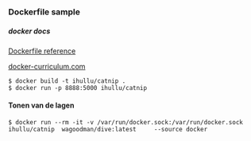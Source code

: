 ### Dockerfile sample

##### docker docs

[Dockerfile reference](https://docs.docker.com/engine/reference/builder/)

[docker-curriculum.com](https://docker-curriculum.com/)

```shell
$ docker build -t ihullu/catnip .
$ docker run -p 8888:5000 ihullu/catnip
```

#### Tonen van de lagen

```shell
$ docker run --rm -it -v /var/run/docker.sock:/var/run/docker.sock  ihullu/catnip  wagoodman/dive:latest     --source docker
```
